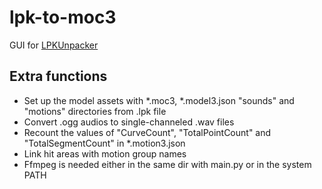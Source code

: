 # lpk-to-moc3

 GUI for [LPKUnpacker](https://github.com/ihopenot/LpkUnpacker)

## Extra functions

* Set up the model assets with *.moc3, *.model3.json "sounds" and "motions" directories from .lpk file
* Convert .ogg audios to single-channeled .wav files
* Recount the values of "CurveCount", "TotalPointCount" and "TotalSegmentCount" in *.motion3.json
* Link hit areas with motion group names
* Ffmpeg is needed either in the same dir with main.py or in the system PATH

